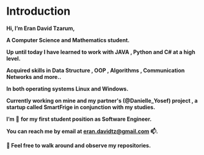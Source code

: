 # Introduction

**Hi, I’m Eran David Tzarum,**

**A Computer Science and Mathematics student.**

**Up until today I have learned to work with JAVA , Python and C# at a high level.**

**Acquired skills in Data Structure , OOP , Algorithms  ,  Communication Networks and more..**

**In both operating systems Linux and Windows.**

**Currently working on mine and my partner's (@Danielle_Yosef) project , a startup called SmartFrige in conjunction with my studies.**

**I’m**  **👀** **for my first student position as Software Engineer.**

**You can reach me by email at eran.davidtz@gmail.com 📫.**

**🌱 Feel free to walk around and observe my repositories.**
